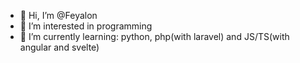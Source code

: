 - 👋 Hi, I’m @Feyalon
- 👀 I’m interested in programming
- 🌱 I’m currently learning: python, php(with laravel) and JS/TS(with angular and svelte)

<!---
Feyalon/Feyalon is a ✨ special ✨ repository because its `README.md` (this file) appears on your GitHub profile.
You can click the Preview link to take a look at your changes.
--->
